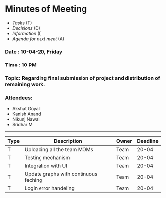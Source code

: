 
# Minutes of Meeting

* *Tasks* (T)
* *Decisions* (D)
* *Information* (I)
* *Agenda for next meet* (A)

 
### Date : 10-04-20, Friday
### Time : 10 PM
### Topic: Regarding final submission of project and distribution of remaining work.
### Attendees:
- Akshat Goyal
- Kanish Anand
- Nikunj Nawal
- Sridhar M

------------

**Type** | **Description** | **Owner** | **Deadline** |
---- | ---- | ---- | ---- |
T | Uploading all the team MOMs | Team | 20-04 |
T | Testing mechanism | Team | 20-04 |
T | Integration with UI | Team | 20-04 |
T | Update graphs with continuous feching | Team | 20-04 |
T | Login error handeling | Team | 20-04 |
